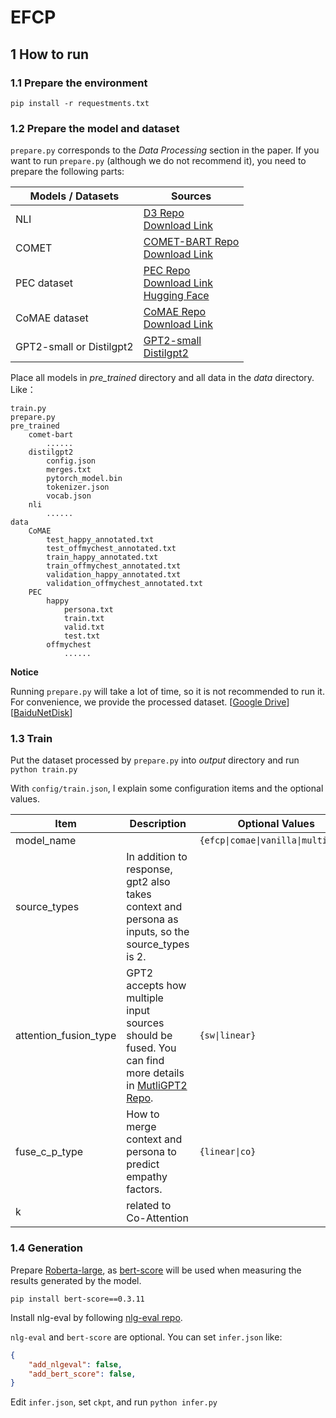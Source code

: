# EFCP

## 1 How to run

###  1.1 Prepare the environment

```shell
pip install -r requestments.txt
```
### 1.2 Prepare the model and dataset

`prepare.py` corresponds to the *Data Processing* section in the paper. If you want to run `prepare.py` (although we do not recommend it), you need to prepare the following parts:

| Models / Datasets        | Sources                                                      |
| ------------------------ | ------------------------------------------------------------ |
| NLI                      | [D3 Repo](https://github.com/caoyu-noob/D3#2-prepare-models) <br>[Download Link](https://drive.google.com/file/d/1QnT8V2Yj4Zl2yW2rnQIi2p56I_wbN3Ee/view) |
| COMET                    | [COMET-BART Repo](https://github.com/allenai/comet-atomic-2020)<br>[Download Link](https://storage.googleapis.com/ai2-mosaic-public/projects/mosaic-kgs/comet-atomic_2020_BART.zip) |
| PEC dataset              | [PEC Repo](https://github.com/zhongpeixiang/PEC) <br>[Download Link](https://www.dropbox.com/s/9lhdf6iwv61xiao/cleaned.zip?dl=0) <br/>[Hugging Face](https://huggingface.co/datasets/viewer/?dataset=pec&config=all) |
| CoMAE dataset            | [CoMAE Repo](https://github.com/chujiezheng/CoMAE) <br/>[Download Link](https://1drv.ms/f/s!Aky8v8NZbQx1qjj0aAr--c33hNHY) |
| GPT2-small or Distilgpt2 | [GPT2-small](https://huggingface.co/gpt2)  <br>[Distilgpt2](https://huggingface.co/distilgpt2) |

Place all models in *pre_trained* directory and all data in the *data* directory. Like：

```
train.py
prepare.py
pre_trained
	comet-bart
		......
	distilgpt2
		config.json
		merges.txt
		pytorch_model.bin
		tokenizer.json
		vocab.json
	nli
		......
data
	CoMAE
		test_happy_annotated.txt
		test_offmychest_annotated.txt
		train_happy_annotated.txt
		train_offmychest_annotated.txt
		validation_happy_annotated.txt
		validation_offmychest_annotated.txt
	PEC
		happy
			persona.txt
			train.txt
			valid.txt
			test.txt
		offmychest
			......
```

**Notice**

Running `prepare.py` will take a lot of time, so it is not recommended to run it. For convenience, we provide the processed dataset. [[Google Drive](https://drive.google.com/file/d/1c619SHlMeVfqyC8WFY_CSgiPPsQdzA1i/view?usp=sharing)] [[BaiduNetDisk](https://pan.baidu.com/s/10TDFTGB6XVUpzo43pBZ9gQ?pwd=nvfx )]

### 1.3 Train

Put the dataset processed by `prepare.py` into *output* directory and run `python train.py`

With `config/train.json`, I explain some configuration items and the optional values.

| Item                  | Description                                                  | Optional Values                  |
| --------------------- | ------------------------------------------------------------ | -------------------------------- |
| model_name            |                                                              | `{efcp\|comae\|vanilla\|multi\|cem}` |
| source_types          | In addition to response, gpt2 also takes context and persona as inputs, so the source_types is 2. |                                  |
| attention_fusion_type | GPT2 accepts how multiple input sources should be fused. You can find more details in [MutliGPT2 Repo](https://github.com/caoyu-noob/Multi-GPT2). | `{sw\|linear}`                    |
| fuse_c_p_type         | How to merge context and persona to predict empathy factors. | `{linear\|co}`                    |
| k                     | related to Co-Attention                                      |                                  |

### 1.4 Generation

Prepare [Roberta-large](https://huggingface.co/roberta-large/tree/main), as [bert-score](https://github.com/Tiiiger/bert_score) will be used when measuring the results generated by the model.

 ```shell
 pip install bert-score==0.3.11
 ```

Install nlg-eval by following [nlg-eval repo](https://github.com/Maluuba/nlg-eval).  

`nlg-eval` and `bert-score` are optional. You can set `infer.json` like:

```json
{
    "add_nlgeval": false,
    "add_bert_score": false,
}
```

Edit `infer.json`, set `ckpt`, and run `python infer.py`



